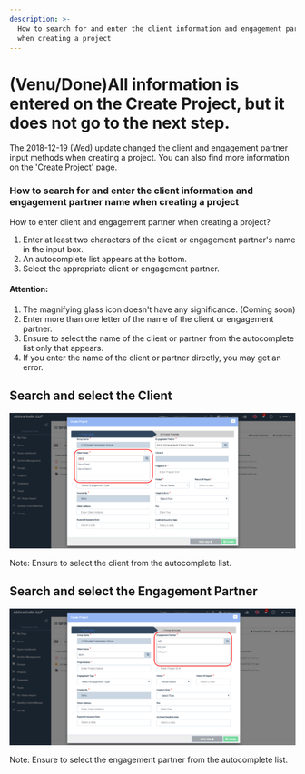 ```yaml
---
description: >-
  How to search for and enter the client information and engagement partner name
  when creating a project
---
```


# \(Venu/Done\)All information is entered on the Create Project, but it does not go to the next step.

The 2018-12-19 \(Wed\) update changed the client and engagement partner input methods when creating a project. You can also find more information on the ['Create Project'](../undefined-2/setup/x.-2/x-1..md) page.

### How to search for and enter the client information and engagement partner name when creating a project

How to enter client and engagement partner when creating a project?

1. Enter at least two characters of the client or engagement partner's name in the input box.
2. An autocomplete list appears at the bottom.
3. Select the appropriate client or engagement partner.

#### Attention:

1. The magnifying glass icon doesn't have any significance. \(Coming soon\)
2. Enter more than one letter of the name of the client or engagement partner.
3. Ensure to select the name of the client or partner from the autocomplete list only that appears.
4. If you enter the name of the client or partner directly, you may get an error.

## Search and select the Client

![Enter more than two letters in the &apos;Client Name&apos; input box.](../.gitbook/assets/client-search.png)

Note: Ensure to select the client from the autocomplete list.

## Search and select the Engagement Partner

![Enter more than two letters in the &apos;Engagement Partner&apos; input box.](../.gitbook/assets/ep-search.png)

Note: Ensure to select the engagement partner from the autocomplete list.

